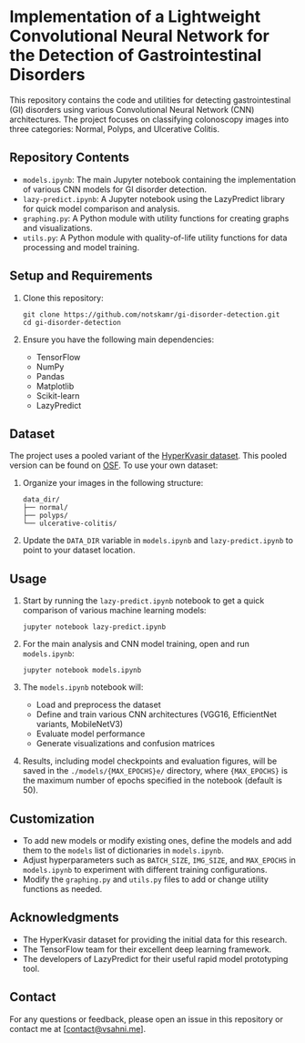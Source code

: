 # Implementation of a Lightweight Convolutional Neural Network for the Detection of Gastrointestinal Disorders

This repository contains the code and utilities for detecting gastrointestinal (GI) disorders using various Convolutional Neural Network (CNN) architectures. The project focuses on classifying colonoscopy images into three categories: Normal, Polyps, and Ulcerative Colitis.

## Repository Contents

- `models.ipynb`: The main Jupyter notebook containing the implementation of various CNN models for GI disorder detection.
- `lazy-predict.ipynb`: A Jupyter notebook using the LazyPredict library for quick model comparison and analysis.
- `graphing.py`: A Python module with utility functions for creating graphs and visualizations.
- `utils.py`: A Python module with quality-of-life utility functions for data processing and model training.

## Setup and Requirements

1. Clone this repository:
   ```
   git clone https://github.com/notskamr/gi-disorder-detection.git
   cd gi-disorder-detection
   ```

2. Ensure you have the following main dependencies:
   - TensorFlow
   - NumPy
   - Pandas
   - Matplotlib
   - Scikit-learn
   - LazyPredict

## Dataset

The project uses a pooled variant of the [HyperKvasir dataset](https://datasets.simula.no/hyper-kvasir/). This pooled version can be found on [OSF](https://osf.io/7maz5/). To use your own dataset:

1. Organize your images in the following structure:
   ```
   data_dir/
   ├── normal/
   ├── polyps/
   └── ulcerative-colitis/
   ```

2. Update the `DATA_DIR` variable in `models.ipynb` and `lazy-predict.ipynb` to point to your dataset location.

## Usage

1. Start by running the `lazy-predict.ipynb` notebook to get a quick comparison of various machine learning models:
   ```
   jupyter notebook lazy-predict.ipynb
   ```

2. For the main analysis and CNN model training, open and run `models.ipynb`:
   ```
   jupyter notebook models.ipynb
   ```

3. The `models.ipynb` notebook will:
   - Load and preprocess the dataset
   - Define and train various CNN architectures (VGG16, EfficientNet variants, MobileNetV3)
   - Evaluate model performance
   - Generate visualizations and confusion matrices

4. Results, including model checkpoints and evaluation figures, will be saved in the `./models/{MAX_EPOCHS}e/` directory, where `{MAX_EPOCHS}` is the maximum number of epochs specified in the notebook (default is 50).

## Customization

- To add new models or modify existing ones, define the models and add them to the `models` list of dictionaries in `models.ipynb`.
- Adjust hyperparameters such as `BATCH_SIZE`, `IMG_SIZE`, and `MAX_EPOCHS` in `models.ipynb` to experiment with different training configurations.
- Modify the `graphing.py` and `utils.py` files to add or change utility functions as needed.

## Acknowledgments

- The HyperKvasir dataset for providing the initial data for this research.
- The TensorFlow team for their excellent deep learning framework.
- The developers of LazyPredict for their useful rapid model prototyping tool.

## Contact

For any questions or feedback, please open an issue in this repository or contact me at [contact@vsahni.me].